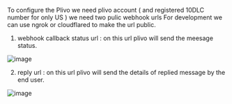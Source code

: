 To configure the Plivo
we need plivo account ( and registered 10DLC number for only US )
we need two pulic webhook urls
For development we can use ngrok or cloudflared to make the url public.

1. webhook callback status url : on this url plivo will send the meesage status.

![image](https://github.com/user-attachments/assets/39865f58-2681-4bb0-9708-0f0c609a1d1c)

2. reply url : on this url plivo will send the details of replied message by the end user.

![image](https://github.com/user-attachments/assets/8f0e8cc6-9248-4107-85ca-ca93baa76183)
